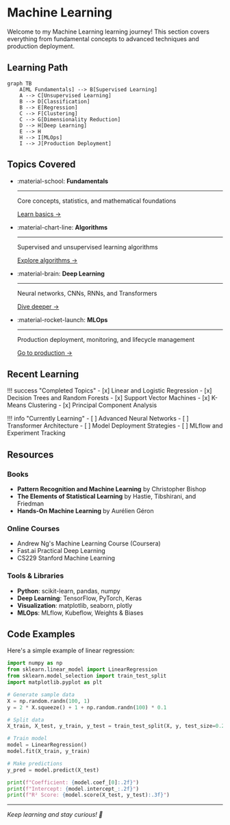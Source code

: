 # Machine Learning

Welcome to my Machine Learning learning journey! This section covers everything from fundamental concepts to advanced techniques and production deployment.

## Learning Path

```mermaid
graph TB
    A[ML Fundamentals] --> B[Supervised Learning]
    A --> C[Unsupervised Learning]
    B --> D[Classification]
    B --> E[Regression]
    C --> F[Clustering]
    C --> G[Dimensionality Reduction]
    D --> H[Deep Learning]
    E --> H
    H --> I[MLOps]
    I --> J[Production Deployment]
```

## Topics Covered

<div class="grid cards" markdown>

-   :material-school: **Fundamentals**
    
    ---
    
    Core concepts, statistics, and mathematical foundations
    
    [Learn basics →](fundamentals.md)

-   :material-chart-line: **Algorithms**
    
    ---
    
    Supervised and unsupervised learning algorithms
    
    [Explore algorithms →](algorithms.md)

-   :material-brain: **Deep Learning**
    
    ---
    
    Neural networks, CNNs, RNNs, and Transformers
    
    [Dive deeper →](deep-learning.md)

-   :material-rocket-launch: **MLOps**
    
    ---
    
    Production deployment, monitoring, and lifecycle management
    
    [Go to production →](mlops.md)

</div>

## Recent Learning

!!! success "Completed Topics"
    - [x] Linear and Logistic Regression
    - [x] Decision Trees and Random Forests
    - [x] Support Vector Machines
    - [x] K-Means Clustering
    - [x] Principal Component Analysis

!!! info "Currently Learning"
    - [ ] Advanced Neural Networks
    - [ ] Transformer Architecture
    - [ ] Model Deployment Strategies
    - [ ] MLflow and Experiment Tracking

## Resources

### Books
- **Pattern Recognition and Machine Learning** by Christopher Bishop
- **The Elements of Statistical Learning** by Hastie, Tibshirani, and Friedman
- **Hands-On Machine Learning** by Aurélien Géron

### Online Courses
- Andrew Ng's Machine Learning Course (Coursera)
- Fast.ai Practical Deep Learning
- CS229 Stanford Machine Learning

### Tools & Libraries
- **Python**: scikit-learn, pandas, numpy
- **Deep Learning**: TensorFlow, PyTorch, Keras
- **Visualization**: matplotlib, seaborn, plotly
- **MLOps**: MLflow, Kubeflow, Weights & Biases

## Code Examples

Here's a simple example of linear regression:

```python
import numpy as np
from sklearn.linear_model import LinearRegression
from sklearn.model_selection import train_test_split
import matplotlib.pyplot as plt

# Generate sample data
X = np.random.randn(100, 1)
y = 2 * X.squeeze() + 1 + np.random.randn(100) * 0.1

# Split data
X_train, X_test, y_train, y_test = train_test_split(X, y, test_size=0.2)

# Train model
model = LinearRegression()
model.fit(X_train, y_train)

# Make predictions
y_pred = model.predict(X_test)

print(f"Coefficient: {model.coef_[0]:.2f}")
print(f"Intercept: {model.intercept_:.2f}")
print(f"R² Score: {model.score(X_test, y_test):.3f}")
```

---

*Keep learning and stay curious! 🚀*
